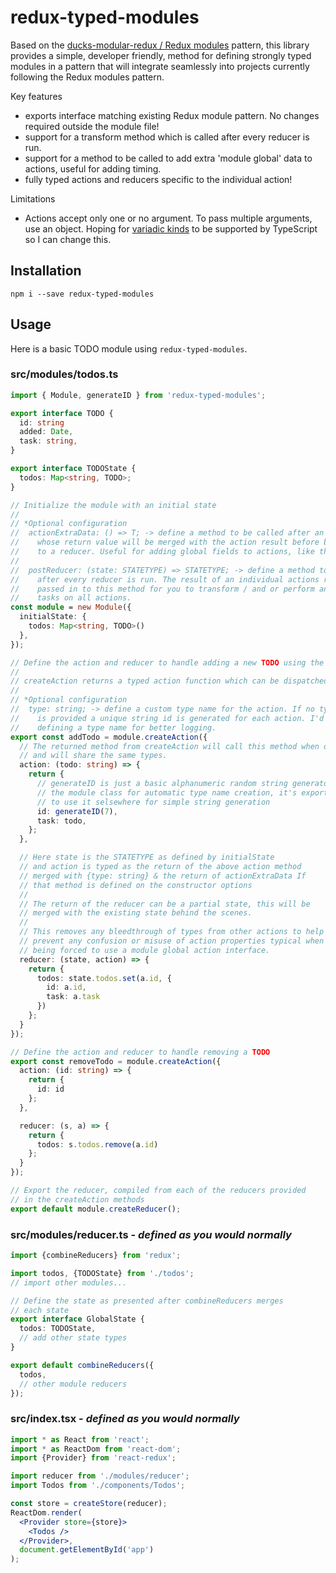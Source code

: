# redux-typed-modules

Based on the [ducks-modular-redux / Redux modules](https://github.com/erikras/ducks-modular-redux) pattern, this library provides a simple, developer friendly, method for defining strongly typed modules in a pattern that will integrate seamlessly into projects currently following the Redux modules pattern.

Key features

- exports interface matching existing Redux module pattern. No changes required outside the module file!
- support for a transform method which is called after every reducer is run.
- support for a method to be called to add extra 'module global' data to actions, useful for adding timing.
- fully typed actions and reducers specific to the individual action!

Limitations

- Actions accept only one or no argument. To pass multiple arguments, use an object. Hoping for [variadic kinds](https://github.com/Microsoft/TypeScript/issues/5453) to be supported by TypeScript so I can change this.

## Installation

```shell
npm i --save redux-typed-modules
```

## Usage

Here is a basic TODO module using `redux-typed-modules`.

### src/modules/todos.ts

```typescript
import { Module, generateID } from 'redux-typed-modules';

export interface TODO {
  id: string
  added: Date,
  task: string,
}

export interface TODOState {
  todos: Map<string, TODO>;
}

// Initialize the module with an initial state
//
// *Optional configuration
//  actionExtraData: () => T; -> define a method to be called after an action is run
//    whose return value will be merged with the action result before being passed
//    to a reducer. Useful for adding global fields to actions, like the time.
//
//  postReducer: (state: STATETYPE) => STATETYPE; -> define a method to be called
//    after every reducer is run. The result of an individual actions reducer is
//    passed in to this method for you to transform / and or perform any additional
//    tasks on all actions.
const module = new Module({
  initialState: {
    todos: Map<string, TODO>()
  },
});

// Define the action and reducer to handle adding a new TODO using the createAction method
//
// createAction returns a typed action function which can be dispatched.
//
// *Optional configuration
//  type: string; -> define a custom type name for the action. If no type value
//    is provided a unique string id is generated for each action. I'd recommend
//    defining a type name for better logging.
export const addTodo = module.createAction({
  // The returned method from createAction will call this method when dispatched
  // and will share the same types.
  action: (todo: string) => {
    return {
      // generateID is just a basic alphanumeric random string generator used within
      // the module class for automatic type name creation, it's exported if you want
      // to use it selsewhere for simple string generation
      id: generateID(7),
      task: todo,
    };
  },

  // Here state is the STATETYPE as defined by initialState
  // and action is typed as the return of the above action method
  // merged with {type: string} & the return of actionExtraData If
  // that method is defined on the constructor options
  //
  // The return of the reducer can be a partial state, this will be
  // merged with the existing state behind the scenes.
  //
  // This removes any bleedthrough of types from other actions to help
  // prevent any confusion or misuse of action properties typical when
  // being forced to use a module global action interface.
  reducer: (state, action) => {
    return {
      todos: state.todos.set(a.id, {
        id: a.id,
        task: a.task
      })
    };
  }
});

// Define the action and reducer to handle removing a TODO
export const removeTodo = module.createAction({
  action: (id: string) => {
    return {
      id: id
    };
  },

  reducer: (s, a) => {
    return {
      todos: s.todos.remove(a.id)
    };
  }
});

// Export the reducer, compiled from each of the reducers provided
// in the createAction methods
export default module.createReducer();

```

### src/modules/reducer.ts - *defined as you would normally*

```typescript
import {combineReducers} from 'redux';

import todos, {TODOState} from './todos';
// import other modules...

// Define the state as presented after combineReducers merges
// each state
export interface GlobalState {
  todos: TODOState,
  // add other state types
}

export default combineReducers({
  todos,
  // other module reducers
});

```

### src/index.tsx - *defined as you would normally*

```jsx
import * as React from 'react';
import * as ReactDom from 'react-dom';
import {Provider} from 'react-redux';

import reducer from './modules/reducer';
import Todos from './components/Todos';

const store = createStore(reducer);
ReactDom.render(
  <Provider store={store}>
    <Todos />
  </Provider>,
  document.getElementById('app')
);

```
